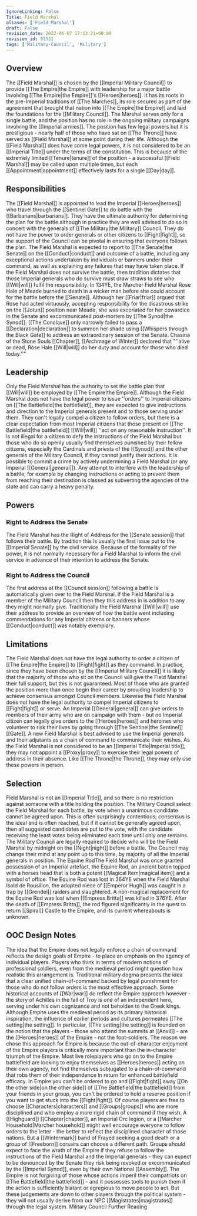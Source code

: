 ```yaml
---
IgnoreLinking: False
Title: Field Marshal
aliases: ['Field_Marshal']
draft: False
revision_date: 2022-06-07 17:13:21+00:00
revision_id: 91531
tags: ['Military-Council', 'Military']
---
```


## Overview
The [[Field Marshal]] is chosen by the [[Imperial Military Council]] to provide [[The Empire|the Empire]] with leadership for a major battle involving [[The Empire|the Empire]]'s [[Heroes|heroes]]. It has its roots in the pre-Imperial traditions of [[The Marches]], its role secured as part of the agreement that brought that nation into [[The Empire|the Empire]] and laid the foundations for the [[Military Council]]. The Marshal serves only for a single battle, and the position has no role in the ongoing military campaigns involving the [[Imperial armies]]. The position has few legal powers but it is prestigious - nearly half of those who have sat on [[The Throne]] have served as [[Field Marshal]] at some point during their life.
Although the [[Field Marshal]] does have some legal powers, it is not considered to be an [[Imperial Title]] under the terms of the constitution. This is because of the extremely limited [[Tenure|tenure]] of the position - a successful [[Field Marshal]] may be called upon multiple times, but each [[Appointment|appointment]] effectively lasts for a single [[Day|day]].
## Responsibilities
The [[Field Marshal]] is appointed to lead the Imperial [[Heroes|heroes]] who travel through the [[Sentinel Gate]] to do battle with the [[Barbarians|barbarians]]. They have the ultimate authority for determining the plan for the battle although in practice they are well advised to do so in concert with the generals of [[The Military|the Military]] Council. They do not have the power to order generals or other citizens to [[Fight|fight]], so the support of the Council can be pivotal in ensuring that everyone follows the plan.
The Field Marshal is expected to report to [[The Senate|the Senate]] on the [[Conduct|conduct]] and outcome of a battle, including any exceptional actions undertaken by individuals or banners under their command, as well as explaining any failures that may have taken place. If the Field Marshal does not survive the battle, then tradition dictates that those Imperial generals who do survive must draw straws to see who [[Will|will]] fulfil the responsibility.
In 134YE, the Marcher Field Marshal Rose Hale of Meade burned to death in a wicker man before she could account for the battle before the [[Senate]]. Although her [[Friar|friar]] argued that Rose had acted virtuously, accepting responsibility for the disastrous strike on the [[Jotun]] position near Meade, she was excoriated for her cowardice in the Senate and excommunicated post-mortem by [[The Synod|the Synod]]. [[The Conclave]] only narrowly failed to pass a [[Declaration|declaration]] to summon her shade using [[Whispers through the Black Gate]] to address an extraordinary session of the Senate. Chasina of the Stone Souls [[Chapter]], [[Archmage of Winter]] declared that "''alive or dead, Rose Hale [[Will|will]] do her duty and account for those who died today.''"
## Leadership
Only the Field Marshal has the authority to set the battle plan that [[Will|will]] be employed by [[The Empire|the Empire]]. Although the Field Marshal does not have the legal power to issue ''orders'' to Imperial citizens on [[The Battlefield|the battlefield]], they are expected to give instructions and direction to the Imperial generals present and to those serving under them. They can't legally compel a citizen to follow orders, but there is a clear expectation from most Imperial citizens that those present on [[The Battlefield|the battlefield]] [[Will|will]] ''act on any reasonable instruction''.
It is not illegal for a citizen to defy the instructions of the Field Marshal but those who do so openly usually find themselves punished by their fellow citizens, especially the Cardinals and priests of the [[Synod]] and the other generals of the Military Council, if they cannot justify their actions.
It is possible to commit a crime by actively undermining a Field Marshal (or any Imperial [[General|general]]). Any attempt to interfere with the leadership of a battle, for example by changing instructions or acting to prevent them from reaching their destination is classed as subverting the agencies of the state and can carry a heavy penalty.
## Powers
### Right to Address the Senate
The Field Marshal has the Right of Address for the [[Senate session]] that follows their battle. By tradition this is usually the first issue put to the [[Imperial Senate]] by the civil service. Because of the formality of the power, it is not normally necessary for a Field Marshal to inform the civil service in advance of their intention to address the Senate.
### Right to Address the Council
The first address at the [[Council session]] following a battle is automatically given over to the Field Marshal. If the Field Marshal is a member of the Military Council then they this address in is addition to any they might normally give. Traditionally the Field Marshal [[Will|will]] use their address to provide an overview of how the battle went including commendations for any Imperial citizens or banners whose [[Conduct|conduct]] was notably exemplary.  
## Limitations
The Field Marshal does not have the legal authority to order a citizen of [[The Empire|the Empire]] to [[Fight|fight]] as they command. In practice, since they have been chosen by the [[Imperial Military Council]] it is likely that the majority of those who sit on the Council will give the Field Marshal their full support, but this is not guaranteed. Most of those who are granted the position more than once begin their career by providing leadership to achieve consensus amongst Council members.
Likewise the Field Marshal does not have the legal authority to compel Imperial citizens to [[Fight|fight]] or serve. An Imperial [[General|general]] can give orders to members of their army who are on campaign with them - but no Imperial citizen can legally give orders to the [[Heroes|heroes]] and heroines who volunteer to risk their lives by going through [[The Sentinel|the Sentinel]] [[Gate]]. A new Field Marshal is best advised to use the Imperial generals and their adjutants as a chain of command to communicate their wishes.
As the Field Marshal is not considered to be an [[Imperial Title|Imperial title]], they may not appoint a [[Proxy|proxy]] to exercise their legal powers of address in their absence. Like [[The Throne|the Throne]], they may only use these powers in person.
## Selection
Field Marshal is not an [[Imperial Title]], and so there is no restriction against someone with a title holding the position. The Military Council select the Field Marshal for each battle, by vote when a unanimous candidate cannot be agreed upon. This is often surprisingly contentious; consensus is the ideal and is often reached, but if it cannot be generally agreed upon, then all suggested candidates are put to the vote, with the candidate receiving the least votes being eliminated each time until only one remains.
The Military Council are legally required to decide who will be the Field Marshal by midnight on the [[Night|night]] before a battle. The Council may change their mind at any point up to this time, by majority of all the Imperial generals in position.
The Equine RodThe Field Marshal was once granted possession of an Imperial artefact, the Equine Rod, an ancient baton topped with a horses head that is both a potent [[Magical Item|magical item]] and a symbol of office. The Equine Rod was lost in 364YE when the Field Marshal Isold de Rousillon, the adopted niece of [[Emperor Hugh]] was caught in a trap by [[Grendel]] raiders and slaughtered. A non-magical replacement for the Equine Rod was lost when [[Empress Britta]] was killed in 376YE. After the death of [[Empress Britta]], the rod figured significantly in the quest to return [[Spiral]] Castle to the Empire, and its current whereabouts is unknown.
## OOC Design Notes
The idea that the Empire does not legally enforce a chain of command reflects the design goals of Empire - to place an emphasis on the agency of individual players. Players who think in terms of modern notions of professional soldiers, even from the medieval period might question how realistic this arrangement is. Traditional military dogma presents the idea that a clear unified chain-of-command backed by legal punishment for those who do not follow orders is the most effective approach.
Some historical accounts of [[War|war]] do reflect the Empire approach however - the story of Achilles in the fall of Troy is one of an independent hero, serving under his own cognizance and not beholden to the Greek kings. Although Empire uses the medieval period as its primary historical inspiration, the influence of earlier periods and cultures permeates [[The setting|the setting]]. In particular, [[The setting|the setting]] is founded on the notion that the players - those who attend the summits at [[Anvil]] - are the [[Heroes|heroes]] of the Empire - not the foot-soldiers.
The reason we chose this approach for Empire is because the out-of-character enjoyment of the Empire players is critically more important than the in-character triumph of the Empire. Most live roleplayers who go on to the Empire battlefield are looking to enjoy themselves as [[Heroes|heroes]] acting on their own agency, not find themselves subjugated to a chain-of-command that robs them of their independence in return for enhanced battlefield efficacy. In Empire you can't be ordered to go and [[Fight|fight]] away [[On the other side|on the other side]] of [[The Battlefield|the battlefield]] from your friends in your group, you can't be ordered to hold a reserve position if you want to get stuck into the [[Fight|fight]].
Of course players are free to choose [[Characters|characters]] and [[Groups|groups]] who are more disciplined and who employ a more rigid chain of command if they wish. A [[Highguard]] [[Chapter|chapter]], an Imperial Orc legion, or a [[Marcher Household|Marcher household]] might well encourage everyone to follow orders to the letter - the better to reflect the disciplined character of those nations. But a [[Wintermark]] band of Frayed seeking a good death or a group of [[Freeborn]] corsairs can choose a different path.
Groups should expect to face the wrath of the Empire if they refuse to follow the instructions of the Field Marshal and the Imperial generals - they can expect to be denounced by the Senate they risk being revoked or excommunicated by the [[Imperial Synod]], even by their own National [[Assembly]]. The Empire is not forgiving of those whose actions imperil their compatriots on [[The Battlefield|the battlefield]] - and it possesses tools to punish them if the action is sufficiently blatant or egregious to move people to act. But these judgements are down to other players through the political system - they will not usually derive from our NPC [[Magistrates|magistrates]] through the legal system.
Military Council Further Reading